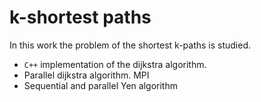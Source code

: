 # k-shortest paths

In this work the problem of the shortest k-paths is studied.
* `C++` implementation of the dijkstra algorithm.
* Parallel dijkstra algorithm. MPI
* Sequential and parallel Yen algorithm
